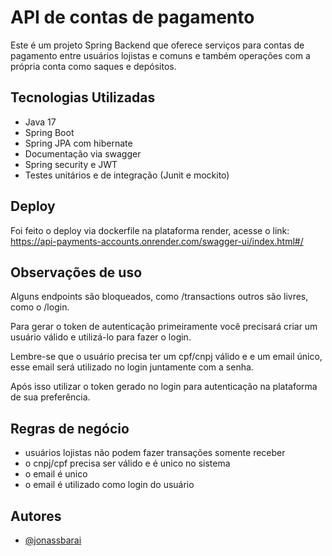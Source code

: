 
# API de contas de pagamento

Este é um projeto Spring Backend que oferece serviços para contas de pagamento entre usuários lojistas e comuns e também operações com a própria conta como saques e depósitos.

## Tecnologias Utilizadas
- Java 17
- Spring Boot
- Spring JPA com hibernate
- Documentação via swagger
- Spring security e JWT
- Testes unitários e de integração (Junit e mockito)

## Deploy
Foi feito o deploy via dockerfile na plataforma render, acesse o link: https://api-payments-accounts.onrender.com/swagger-ui/index.html#/



## Observações de uso
Alguns endpoints são bloqueados, como /transactions outros são livres, como o /login.

Para gerar o token de autenticação primeiramente você precisará criar um usuário válido e utilizá-lo para fazer o login.

Lembre-se que o usuário precisa ter um cpf/cnpj válido e e um email único, esse email será utilizado no login juntamente com a senha.

Após isso utilizar o token gerado no login para autenticação na plataforma de sua preferência.

## Regras de negócio
- usuários lojistas não podem fazer transações somente receber
- o cnpj/cpf precisa ser válido e é unico no sistema
- o email é unico
- o email é utilizado como login do usuário

## Autores

- [@jonassbarai](https://github.com/jonassbarai)


